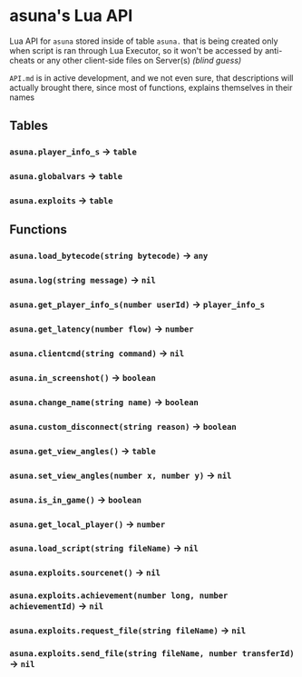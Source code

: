 # asuna's Lua API
Lua API for `asuna` stored inside of table `asuna.` that is being created only when script is ran through Lua Executor, so it won't be accessed by anti-cheats or any other client-side files on Server(s) *(blind guess)*

`API.md` is in active development, and we not even sure, that descriptions will actually brought there, since most of functions, explains themselves in their names

## Tables
### `asuna.player_info_s` -> `table`
### `asuna.globalvars` -> `table`
### `asuna.exploits` -> `table`

## Functions
### `asuna.load_bytecode(string bytecode)` -> `any`
### `asuna.log(string message)` -> `nil`
### `asuna.get_player_info_s(number userId)` -> `player_info_s`
### `asuna.get_latency(number flow)` -> `number`
### `asuna.clientcmd(string command)` -> `nil`
### `asuna.in_screenshot()` -> `boolean`
### `asuna.change_name(string name)` -> `boolean`
### `asuna.custom_disconnect(string reason)` -> `boolean`
### `asuna.get_view_angles()` -> `table`
### `asuna.set_view_angles(number x, number y)` -> `nil`
### `asuna.is_in_game()` -> `boolean`
### `asuna.get_local_player()` -> `number`
### `asuna.load_script(string fileName)` -> `nil`
### `asuna.exploits.sourcenet()` -> `nil`
### `asuna.exploits.achievement(number long, number achievementId)` -> `nil`
### `asuna.exploits.request_file(string fileName)` -> `nil`
### `asuna.exploits.send_file(string fileName, number transferId)` -> `nil`